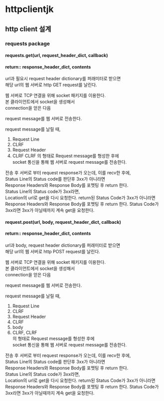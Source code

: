 httpclientjk
== 


## http client 설계

### requests package  
#### requests.get(url, request\_header\_dict, callback) 
####   return:: response\_header\_dict, contents
url과 필요시 request header dictionary를 퍼래미터로 받으면  
해당 url의 웹 서버로 http GET request를 날린다.  

웹 서버로 TCP 연결을 위해 socket 패키지를 이용한다.  
본 클라이언트에서 socket을 생성해서  
connection을 얻은 다음  

request message를 웹 서버로 전송한다.  

request message를 날릴 때,  
1. Request Line
2. CLRF
3. Request Header
4. CLRF CLRF
의 형태로 Request message를 형성한 후에  
socket 통신을 통해 웹 서버로 request message를 전송한다.  

전송 후 서버로 부터 request response가 오는데, 이를 recv한 후에,  
  Status Line의 Status code를 판단후 3xx가 아니라면  
    Response Headers와 Response Body를 포멧팅 후 return 한다.  
  Status Line의 Status code가 3xx라면,  
    Location의 url로 get을 다시 요청한다.
      return된 Status Code가 3xx가 아니라면
        Response Headers와 Response Body를 포멧팅 후 return 한다.
      Status Code가 3xx라면
        3xx가 아닐때까지 계속 get을 요청한다.  

#### request.post(url, body, request\_header\_dict, callback) 
####   return::  response\_header\_dict, contents
url과 body, request header dictionary를 퍼래미터로 받으면  
해당 url의 웹 서버로 http POST request를 날린다.  

웹 서버로 TCP 연결을 위해 socket 패키지를 이용한다.  
본 클라이언트에서 socket을 생성해서  
connection을 얻은 다음  

request message를 웹 서버로 전송한다.  

request message를 날릴 때,  
1. Request Line
2. CLRF
3. Request Header
4. CLRF
5. body
6. CLRF, CLRF  
의 형태로 Request message를 형성한 후에  
socket 통신을 통해 웹 서버로 request message를 전송한다.  

전송 후 서버로 부터 request response가 오는데, 이를 recv한 후에,  
  Status Line의 Status code를 판단후 3xx가 아니라면  
    Response Headers와 Response Body를 포멧팅 후 return 한다.  
  Status Line의 Status code가 3xx라면,  
    Location의 url로 get을 다시 요청한다.
      return된 Status Code가 3xx가 아니라면
        Response Headers와 Response Body를 포멧팅 후 return 한다.
      Status Code가 3xx라면
        3xx가 아닐때까지 계속 get을 요청한다.  
